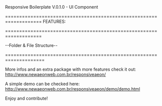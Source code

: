 Responsive Boilerplate V.0.1.0 - UI Component

===================================================================
FEATURES: 


===================================================================

--Folder & File Structure--



====================================================================

More infos and an extra package with more features check it out: http://www.newaeonweb.com.br/responsiveaeon/

A simple demo can be checked here: http://www.newaeonweb.com.br/responsiveaeon/demo/demo.html

Enjoy and contribute!



